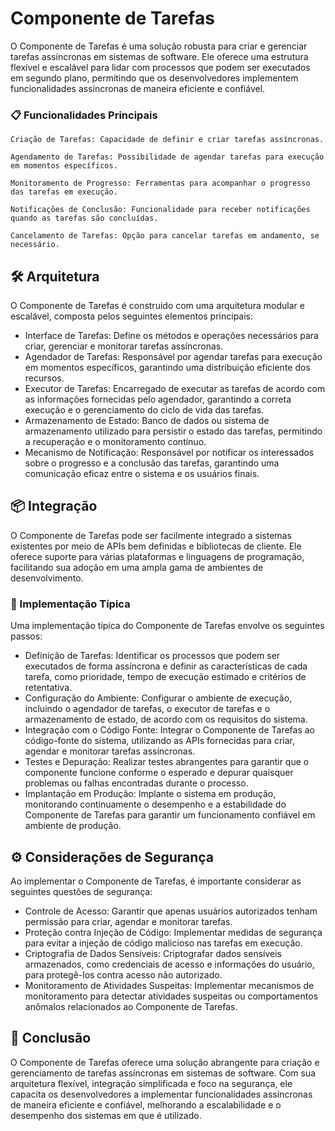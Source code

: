 # Componente de Tarefas
O Componente de Tarefas é uma solução robusta para criar e gerenciar tarefas assíncronas em sistemas de software. Ele oferece uma estrutura flexível e escalável para lidar com processos que podem ser executados em segundo plano, permitindo que os desenvolvedores implementem funcionalidades assíncronas de maneira eficiente e confiável.
### 📋 Funcionalidades Principais
```
Criação de Tarefas: Capacidade de definir e criar tarefas assíncronas.
```
```
Agendamento de Tarefas: Possibilidade de agendar tarefas para execução em momentos específicos.
```
```
Monitoramento de Progresso: Ferramentas para acompanhar o progresso das tarefas em execução.
```
```
Notificações de Conclusão: Funcionalidade para receber notificações quando as tarefas são concluídas.
```
```
Cancelamento de Tarefas: Opção para cancelar tarefas em andamento, se necessário.
```
## 🛠️ Arquitetura
O Componente de Tarefas é construído com uma arquitetura modular e escalável, composta pelos seguintes elementos principais:
* Interface de Tarefas: Define os métodos e operações necessários para criar, gerenciar e monitorar tarefas assíncronas.
* Agendador de Tarefas: Responsável por agendar tarefas para execução em momentos específicos, garantindo uma distribuição eficiente dos recursos.
* Executor de Tarefas: Encarregado de executar as tarefas de acordo com as informações fornecidas pelo agendador, garantindo a correta execução e o gerenciamento do ciclo de vida das tarefas.
* Armazenamento de Estado: Banco de dados ou sistema de armazenamento utilizado para persistir o estado das tarefas, permitindo a recuperação e o monitoramento contínuo.
* Mecanismo de Notificação: Responsável por notificar os interessados sobre o progresso e a conclusão das tarefas, garantindo uma comunicação eficaz entre o sistema e os usuários finais.
## 📦 Integração
O Componente de Tarefas pode ser facilmente integrado a sistemas existentes por meio de APIs bem definidas e bibliotecas de cliente. Ele oferece suporte para várias plataformas e linguagens de programação, facilitando sua adoção em uma ampla gama de ambientes de desenvolvimento.
### 🔩 Implementação Típica
Uma implementação típica do Componente de Tarefas envolve os seguintes passos:
* Definição de Tarefas: Identificar os processos que podem ser executados de forma assíncrona e definir as características de cada tarefa, como prioridade, tempo de execução estimado e critérios de retentativa.
* Configuração do Ambiente: Configurar o ambiente de execução, incluindo o agendador de tarefas, o executor de tarefas e o armazenamento de estado, de acordo com os requisitos do sistema.
* Integração com o Código Fonte: Integrar o Componente de Tarefas ao código-fonte do sistema, utilizando as APIs fornecidas para criar, agendar e monitorar tarefas assíncronas.
* Testes e Depuração: Realizar testes abrangentes para garantir que o componente funcione conforme o esperado e depurar quaisquer problemas ou falhas encontradas durante o processo.
* Implantação em Produção: Implante o sistema em produção, monitorando continuamente o desempenho e a estabilidade do Componente de Tarefas para garantir um funcionamento confiável em ambiente de produção.
## ⚙️ Considerações de Segurança
Ao implementar o Componente de Tarefas, é importante considerar as seguintes questões de segurança:
* Controle de Acesso: Garantir que apenas usuários autorizados tenham permissão para criar, agendar e monitorar tarefas.
* Proteção contra Injeção de Código: Implementar medidas de segurança para evitar a injeção de código malicioso nas tarefas em execução.
* Criptografia de Dados Sensíveis: Criptografar dados sensíveis armazenados, como credenciais de acesso e informações do usuário, para protegê-los contra acesso não autorizado.
* Monitoramento de Atividades Suspeitas: Implementar mecanismos de monitoramento para detectar atividades suspeitas ou comportamentos anômalos relacionados ao Componente de Tarefas.
## 🚀 Conclusão
O Componente de Tarefas oferece uma solução abrangente para criação e gerenciamento de tarefas assíncronas em sistemas de software. Com sua arquitetura flexível, integração simplificada e foco na segurança, ele capacita os desenvolvedores a implementar funcionalidades assíncronas de maneira eficiente e confiável, melhorando a escalabilidade e o desempenho dos sistemas em que é utilizado.
